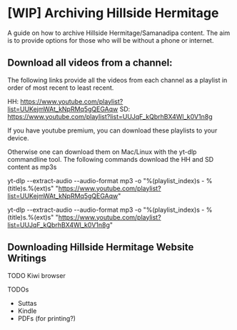 # [WIP] Archiving Hillside Hermitage
A guide on how to archive Hillside Hermitage/Samanadipa content. The aim is to provide options for those who will be without a phone or internet.

## Download all videos from a channel:
The following links provide all the videos from each channel as a playlist in order of most recent to least recent.

HH: https://www.youtube.com/playlist?list=UUKejmWAt_kNpRMq5gQEGAqw
SD: https://www.youtube.com/playlist?list=UUJqF_kQbrhBX4Wl_k0V1n8g

If you have youtube premium, you can download these playlists to your device.

Otherwise one can download them on Mac/Linux with the yt-dlp commandline tool. The following commands download the HH and SD content as mp3s

yt-dlp --extract-audio --audio-format mp3 -o "%(playlist_index)s - %(title)s.%(ext)s" "https://www.youtube.com/playlist?list=UUKejmWAt_kNpRMq5gQEGAqw"

yt-dlp --extract-audio --audio-format mp3 -o "%(playlist_index)s - %(title)s.%(ext)s" "https://www.youtube.com/playlist?list=UUJqF_kQbrhBX4Wl_k0V1n8g"


## Downloading Hillside Hermitage Website Writings
TODO Kiwi browser


TODOs
- Suttas
- Kindle
- PDFs (for printing?)
